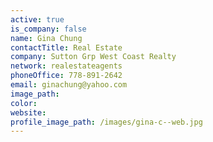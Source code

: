```yaml
---
active: true
is_company: false
name: Gina Chung
contactTitle: Real Estate
company: Sutton Grp West Coast Realty
network: realestateagents
phoneOffice: 778-891-2642
email: ginachung@yahoo.com
image_path:
color:
website:
profile_image_path: /images/gina-c--web.jpg
---
```



